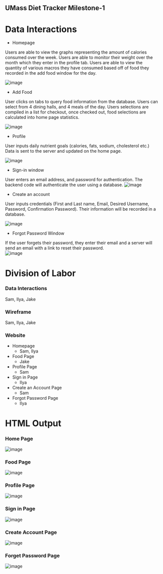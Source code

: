 ## UMass Diet Tracker Milestone-1

# Data Interactions

- Homepage

Users are able to view the graphs representing the amount of calories consumed over the week. Users are able to monitor their weight over the month which they enter in the profile tab.
Users are able to view the quantity of various macros they have consumed based off of food they recorded in the add food window for the day. 

![image](milestone1-res/home-page.png)


- Add Food

User clicks on tabs to query food information from the database. Users can select from 4 dining halls, and 4 meals of the day. Users selections are compiled in a list for checkout, once checked out, food selections are calculated into home page statistics.

![image](milestone1-res/food.png)

- Profile

User inputs daily nutrient goals (calories, fats, sodium, cholesterol etc.) Data is sent to the server and updated on the home page.

![image](milestone1-res/profile.png)

- Sign-in window

User enters an email address, and password for authentication. The backend code will authenticate the user using a database. 
![image](milestone1-res/sign-in.png)

- Create an account

User inputs credentials (First and Last name, Email, Desired Username, Password, Confirmation Password). Their information will be recorded in a database. 

![image](milestone1-res/create-account.png)

- Forgot Password Window

If the user forgets their password, they enter their email and a server will send an email with a link to reset their password.  
![image](milestone1-res/forgot-password.png)

# Division of Labor

### Data Interactions
Sam, Ilya, Jake

### Wireframe
Sam, Ilya, Jake

### Website
- Homepage
    - Sam, Ilya
- Food Page
    - Jake
- Profile Page
    - Sam
- Sign in Page
    - Ilya
- Create an Account Page
    - Sam
- Forgot Password Page
    - Ilya


# HTML Output

### Home Page

![image](milestone1-res/home-page-html.png)
### Food Page

![image](milestone1-res/food-html.png)
### Profile Page

![image](milestone1-res/profile-html.png)
### Sign in Page

![image](milestone1-res/sign-in-html.png)
### Create Account Page

![image](milestone1-res/create-account-html.png)
### Forget Password Page

![image](milestone1-res/forgot-password-html.png)

